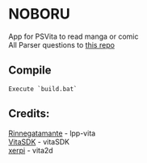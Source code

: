 # NOBORU
App for PSVita to read manga or comic<br>
All Parser questions to <a href="https://github.com/Creckeryop/NOBORU-parsers">this repo</a>
## Compile
	Execute `build.bat`
## Credits:
[Rinnegatamante](https://github.com/Rinnegatamante) - lpp-vita
<br>[VitaSDK](https://github.com/vitasdk) - vitaSDK
<br>[xerpi](https://github.com/xerpi) - vita2d
